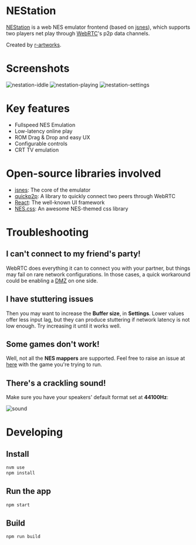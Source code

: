 # NEStation

[NEStation](https://rodri042.github.io/nestation) is a web NES emulator frontend (based on [jsnes](https://github.com/bfirsh/jsnes)), which supports two players net play through [WebRTC](https://webrtc.org)'s p2p data channels.

Created by [r-artworks](https://r-artworks.github.io).

# Screenshots

![nestation-iddle](https://user-images.githubusercontent.com/1631752/60856070-53a96c00-a1dc-11e9-8b42-96b29898f490.png)
![nestation-playing](https://user-images.githubusercontent.com/1631752/60856076-55732f80-a1dc-11e9-857b-c8284b56d72b.png)
![nestation-settings](https://user-images.githubusercontent.com/1631752/60856078-57d58980-a1dc-11e9-8f76-6c610d8dabd6.png)

# Key features

- Fullspeed NES Emulation
- Low-latency online play
- ROM Drag & Drop and easy UX
- Configurable controls
- CRT TV emulation

# Open-source libraries involved

- [jsnes](https://github.com/bfirsh/jsnes): The core of the emulator
- [quickp2p](https://github.com/rodri042/quickp2p): A library to quickly connect two peers through WebRTC
- [React](https://github.com/facebook/react): The well-known UI framework
- [NES.css](https://nostalgic-css.github.io/NES.css): An awesome NES-themed css library

# Troubleshooting

## I can't connect to my friend's party!

WebRTC does everything it can to connect you with your partner, but things may fail on rare network configurations. In those cases, a quick workaround could be enabling a [DMZ](<https://en.wikipedia.org/wiki/DMZ_(computing)>) on one side.

## I have stuttering issues

Then you may want to increase the **Buffer size**, in **Settings**. Lower values offer less input lag, but they can produce stuttering if network latency is not low enough. Try increasing it until it works well.

## Some games don't work!

Well, not all the **NES mappers** are supported. Feel free to raise an issue at [here](https://github.com/bfirsh/jsnes/issues) with the game you're trying to run.

## There's a crackling sound!

Make sure you have your speakers' default format set at **44100Hz**:

![sound](https://user-images.githubusercontent.com/1631752/60781075-51310e80-a117-11e9-90fa-45b8281eae8d.png)

# Developing

## Install

```bash
nvm use
npm install
```

## Run the app

```bash
npm start
```

## Build

```bash
npm run build
```
